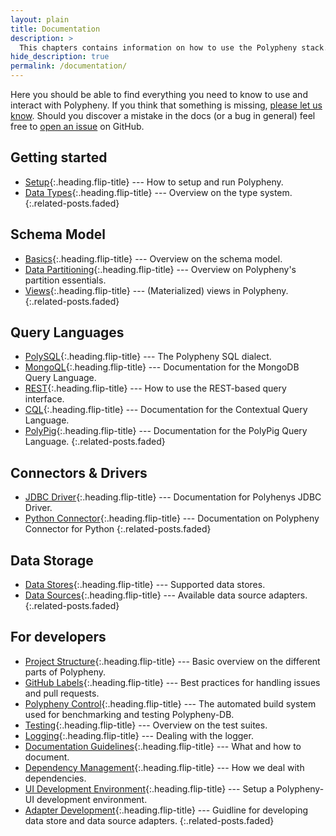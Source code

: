 ```yaml
---
layout: plain
title: Documentation
description: >
  This chapters contains information on how to use the Polypheny stack.
hide_description: true
permalink: /documentation/
---
```


Here you should be able to find everything you need to know to use and interact with Polypheny. If you think that something is missing, [please let us know](https://github.com/polypheny/Website/issues). Should you discover a mistake in the docs (or a bug in general) feel free to [open an issue](https://github.com/polypheny/Website/issues) on GitHub.


## Getting started
* [Setup]{:.heading.flip-title} --- How to setup and run Polypheny.
* [Data Types]{:.heading.flip-title} --- Overview on the type system.
{:.related-posts.faded}


## Schema Model
* [Basics]{:.heading.flip-title} --- Overview on the schema model.
* [Data Partitioning]{:.heading.flip-title} --- Overview on Polypheny's partition essentials.
* [Views]{:.heading.flip-title} --- (Materialized) views in Polypheny.
{:.related-posts.faded}


## Query Languages
* [PolySQL]{:.heading.flip-title} --- The Polypheny SQL dialect.
* [MongoQL]{:.heading.flip-title} --- Documentation for the MongoDB Query Language.
* [REST]{:.heading.flip-title} --- How to use the REST-based query interface.
* [CQL]{:.heading.flip-title} --- Documentation for the Contextual Query Language.
* [PolyPig]{:.heading.flip-title} --- Documentation for the PolyPig Query Language.
{:.related-posts.faded}


## Connectors & Drivers
* [JDBC Driver]{:.heading.flip-title} --- Documentation for Polyhenys JDBC Driver.
* [Python Connector]{:.heading.flip-title} --- Documentation on Polypheny Connector for Python
{:.related-posts.faded}


## Data Storage
* [Data Stores]{:.heading.flip-title} --- Supported data stores.
* [Data Sources]{:.heading.flip-title} --- Available data source adapters.
{:.related-posts.faded}


## For developers
* [Project Structure]{:.heading.flip-title} --- Basic overview on the different parts of Polypheny.
* [GitHub Labels]{:.heading.flip-title} --- Best practices for handling issues and pull requests.
* [Polypheny Control]{:.heading.flip-title} --- The automated build system used for benchmarking and testing Polypheny-DB.
* [Testing]{:.heading.flip-title} --- Overview on the test suites.
* [Logging]{:.heading.flip-title} --- Dealing with the logger.
* [Documentation Guidelines]{:.heading.flip-title} --- What and how to document.
* [Dependency Management]{:.heading.flip-title} --- How we deal with dependencies.
* [UI Development Environment]{:.heading.flip-title} --- Setup a Polypheny-UI development environment.
* [Adapter Development]{:.heading.flip-title} --- Guidline for developing data store and data source adapters.
{:.related-posts.faded}


[Setup]: /releases.md
[Data Types]: Types.md

[Basics]: SchemaModel.md
[Data Partitioning]: DataPartitioning.md
[Views]: Views.md

[PolySQL]: PolySQL/README.md
[MongoQL]: MongoQl/README.md
[REST]: REST/README.md
[CQL]: CQL/README.md
[PolyPig]: PolyPig/README.md

[JDBC Driver]: Drivers/JDBCDriver/README.md
[Python Connector]: Drivers/PythonConnector/README.md

[Data Stores]: Stores/README.md
[Data Sources]: Sources/README.md

[Project Structure]: ProjectStructure.md
[GitHub Labels]: Labels.md
[Polypheny Control]: Polypheny-Control.md
[Testing]: Testing.md
[Logging]: Logging.md
[Documentation Guidelines]: Documentation.md
[Dependency Management]: Dependencies.md
[UI Development Environment]: UI-Dev-Env.md
[Adapter Development]: AdapterDev.md

